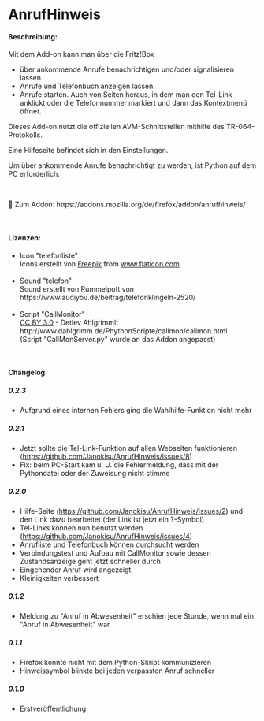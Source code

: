 # AnrufHinweis

<h4>Beschreibung:</h4>
Mit dem Add-on kann man über die Fritz!Box
<ul>
  <li>über ankommende Anrufe benachrichtigen und/oder signalisieren lassen.</li>
  <li>Anrufe und Telefonbuch anzeigen lassen.</li>
  <li>Anrufe starten. Auch von Seiten heraus, in dem man den Tel-Link anklickt oder die Telefonnummer markiert und dann das Kontextmenü öffnet.</li>
</ul>

<p>
Dieses Add-on nutzt die offiziellen AVM-Schnittstellen mithilfe des TR-064-Protokolls.
</p><p>
Eine Hilfeseite befindet sich in den Einstellungen.
</p><p>
Um über ankommende Anrufe benachrichtigt zu werden, ist Python auf dem PC erforderlich.
</p>
</br>
<p>
🦊 Zum Addon: https://addons.mozilla.org/de/firefox/addon/anrufhinweis/
</p>
</br>
<h4>Lizenzen:</h4>
<ul>
  <li>Icon "telefonliste"
    <div>
      Icons erstellt von <a href="https://www.freepik.com" title="Freepik">Freepik</a> from <a href="https://www.flaticon.com/de/" title="Flaticon">www.flaticon.com</a>
    </div>
      </br>
  </li>
  <li>Sound "telefon"</br>
    Sound erstellt von Rummelpott von https://www.audiyou.de/beitrag/telefonklingeln-2520/
  </li>
  </br>
  <li>Script "CallMonitor"</br>
    <a href="https://creativecommons.org/licenses/by/3.0/deed.de">CC BY 3.0</a> - Detlev Ahlgrimmlt http://www.dahlgrimm.de/PhythonScripte/callmon/callmon.html </br>
    (Script "CallMonServer.py" wurde an das Addon angepasst)
  </li>
</ul>


</br>
<h4>Changelog:</h4>

<h5>0.2.3</h5>

- Aufgrund eines internen Fehlers ging die Wahlhilfe-Funktion nicht mehr

<h5>0.2.1</h5>

- Jetzt sollte die Tel-Link-Funktion auf allen Webseiten funktionieren (https://github.com/Janokisu/AnrufHinweis/issues/8)
- Fix: beim PC-Start kam u. U. die Fehlermeldung, dass mit der Pythondatei oder der Zuweisung nicht stimme

<h5>0.2.0</h5>

- Hilfe-Seite (https://github.com/Janokisu/AnrufHinweis/issues/2) und den Link dazu bearbeitet (der Link ist jetzt ein ?-Symbol)
- Tel-Links können nun benutzt werden (https://github.com/Janokisu/AnrufHinweis/issues/4)
- Anrufliste und Telefonbuch können durchsucht werden
- Verbindungstest und Aufbau mit CallMonitor sowie dessen Zustandsanzeige geht jetzt schneller durch
- Eingehender Anruf wird angezeigt
- Kleinigkeiten verbessert

<h5>0.1.2</h5>

- Meldung zu "Anruf in Abwesenheit" erschien jede Stunde, wenn mal ein "Anruf in Abwesenheit" war</br>

<h5>0.1.1</h5>

- Firefox konnte nicht mit dem Python-Skript kommunizieren</br>
- Hinweissymbol blinkte bei jeden verpassten Anruf schneller</br>

<h5>0.1.0</h5>

- Erstveröffentlichung
